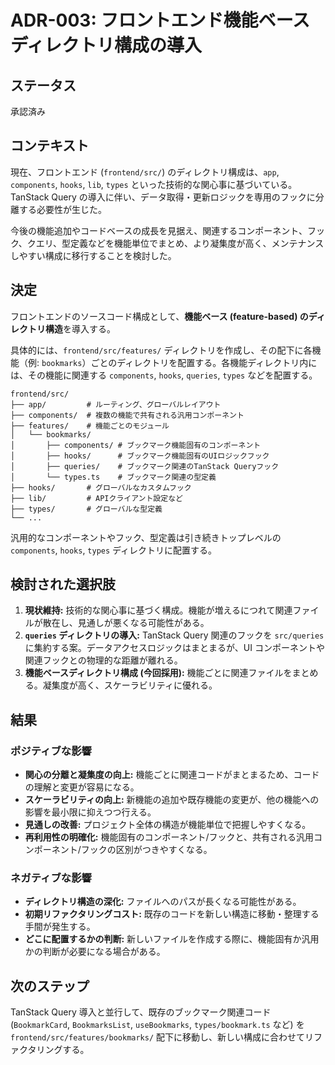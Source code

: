 # ADR-003: フロントエンド機能ベースディレクトリ構成の導入

## ステータス

承認済み

## コンテキスト

現在、フロントエンド (`frontend/src/`) のディレクトリ構成は、`app`, `components`, `hooks`, `lib`, `types` といった技術的な関心事に基づいている。TanStack Query の導入に伴い、データ取得・更新ロジックを専用のフックに分離する必要性が生じた。

今後の機能追加やコードベースの成長を見据え、関連するコンポーネント、フック、クエリ、型定義などを機能単位でまとめ、より凝集度が高く、メンテナンスしやすい構成に移行することを検討した。

## 決定

フロントエンドのソースコード構成として、**機能ベース (feature-based) のディレクトリ構造**を導入する。

具体的には、`frontend/src/features/` ディレクトリを作成し、その配下に各機能（例: `bookmarks`）ごとのディレクトリを配置する。各機能ディレクトリ内には、その機能に関連する `components`, `hooks`, `queries`, `types` などを配置する。

```
frontend/src/
├── app/         # ルーティング、グローバルレイアウト
├── components/  # 複数の機能で共有される汎用コンポーネント
├── features/    # 機能ごとのモジュール
│   └── bookmarks/
│       ├── components/ # ブックマーク機能固有のコンポーネント
│       ├── hooks/      # ブックマーク機能固有のUIロジックフック
│       ├── queries/    # ブックマーク関連のTanStack Queryフック
│       └── types.ts    # ブックマーク関連の型定義
├── hooks/       # グローバルなカスタムフック
├── lib/         # APIクライアント設定など
├── types/       # グローバルな型定義
└── ...
```

汎用的なコンポーネントやフック、型定義は引き続きトップレベルの `components`, `hooks`, `types` ディレクトリに配置する。

## 検討された選択肢

1.  **現状維持:** 技術的な関心事に基づく構成。機能が増えるにつれて関連ファイルが散在し、見通しが悪くなる可能性がある。
2.  **`queries` ディレクトリの導入:** TanStack Query 関連のフックを `src/queries` に集約する案。データアクセスロジックはまとまるが、UI コンポーネントや関連フックとの物理的な距離が離れる。
3.  **機能ベースディレクトリ構成 (今回採用):** 機能ごとに関連ファイルをまとめる。凝集度が高く、スケーラビリティに優れる。

## 結果

### ポジティブな影響

*   **関心の分離と凝集度の向上:** 機能ごとに関連コードがまとまるため、コードの理解と変更が容易になる。
*   **スケーラビリティの向上:** 新機能の追加や既存機能の変更が、他の機能への影響を最小限に抑えつつ行える。
*   **見通しの改善:** プロジェクト全体の構造が機能単位で把握しやすくなる。
*   **再利用性の明確化:** 機能固有のコンポーネント/フックと、共有される汎用コンポーネント/フックの区別がつきやすくなる。

### ネガティブな影響

*   **ディレクトリ構造の深化:** ファイルへのパスが長くなる可能性がある。
*   **初期リファクタリングコスト:** 既存のコードを新しい構造に移動・整理する手間が発生する。
*   **どこに配置するかの判断:** 新しいファイルを作成する際に、機能固有か汎用かの判断が必要になる場合がある。

## 次のステップ

TanStack Query 導入と並行して、既存のブックマーク関連コード (`BookmarkCard`, `BookmarksList`, `useBookmarks`, `types/bookmark.ts` など) を `frontend/src/features/bookmarks/` 配下に移動し、新しい構成に合わせてリファクタリングする。
